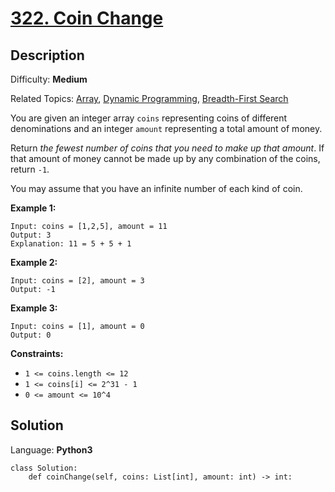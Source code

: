 # [322\. Coin Change](https://leetcode.com/problems/coin-change/)

## Description

Difficulty: **Medium**

Related Topics: [Array](https://leetcode.com/tag/array/), [Dynamic Programming](https://leetcode.com/tag/dynamic-programming/), [Breadth-First Search](https://leetcode.com/tag/breadth-first-search/)


You are given an integer array `coins` representing coins of different denominations and
an integer `amount` representing a total amount of money.

Return _the fewest number of coins that you need to make up that amount_. If that amount
of money cannot be made up by any combination of the coins, return `-1`.

You may assume that you have an infinite number of each kind of coin.

**Example 1:**

```
Input: coins = [1,2,5], amount = 11
Output: 3
Explanation: 11 = 5 + 5 + 1
```

**Example 2:**

```
Input: coins = [2], amount = 3
Output: -1
```

**Example 3:**

```
Input: coins = [1], amount = 0
Output: 0
```

**Constraints:**

*   `1 <= coins.length <= 12`
*   `1 <= coins[i] <= 2^31 - 1`
*   `0 <= amount <= 10^4`


## Solution

Language: **Python3**

```python3
class Solution:
    def coinChange(self, coins: List[int], amount: int) -> int:
```
